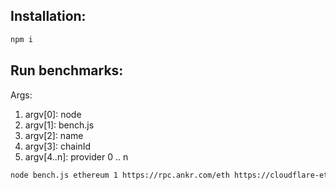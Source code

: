 ## Installation:

```bash
npm i
```

## Run benchmarks:

Args:

1. argv[0]: node
1. argv[1]: bench.js
1. argv[2]: name
1. argv[3]: chainId
1. argv[4..n]: provider 0 .. n

```bash
node bench.js ethereum 1 https://rpc.ankr.com/eth https://cloudflare-eth.com
```
